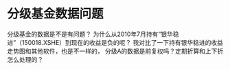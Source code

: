 # 分级基金数据问题

分级基金的数据是不是有问题？
为什么从2010年7月持有“银华稳进”（150018.XSHE）到现在的收益是负的呢？
我对比了一下持有银华稳进的收益走势图和其他软件，也是不一样的，
分级A的数据是前复权吗？定期折算和上下折怎么处理的？
